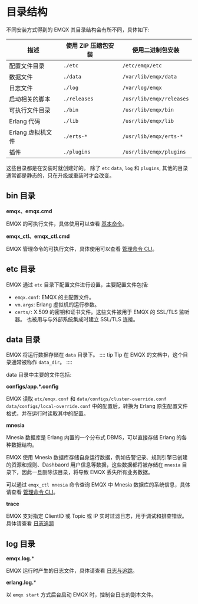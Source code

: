 # 目录结构

不同安装方式得到的 EMQX 其目录结构会有所不同，具体如下:

| 描述                        | 使用 ZIP 压缩包安装      | 使用二进制包安装              |
| --------------------------- | ------------------------ | ----------------------------- |
| 配置文件目录                | `./etc`                  | `/etc/emqx/etc`               |
| 数据文件                    | `./data`                 | `/var/lib/emqx/data`          |
| 日志文件                    | `./log`                  | `/var/log/emqx`               |
| 启动相关的脚本              | `./releases`             | `/usr/lib/emqx/releases`      |
| 可执行文件目录              | `./bin`                  | `/usr/lib/emqx/bin`           |
| Erlang 代码                 | `./lib`                  | `/usr/lib/emqx/lib`           |
| Erlang 虚拟机文件           | `./erts-*`               | `/usr/lib/emqx/erts-*`        |
| 插件                        | `./plugins`              | `/usr/lib/emqx/plugins`       |

这些目录都是在安装时就创建好的。
除了 `etc` `data`, `log` 和 `plugins`, 其他的目录通常都是静态的，只在升级或重装时才会改变。

## bin 目录

**emqx、emqx.cmd**

EMQX 的可执行文件，具体使用可以查看 [基本命令](../admin/cli.md)。

**emqx_ctl、emqx_ctl.cmd**

EMQX 管理命令的可执行文件，具体使用可以查看  [管理命令 CLI](../admin/cli.md)。

## etc 目录

EMQX 通过 `etc` 目录下配置文件进行设置，主要配置文件包括:

* `emqx.conf`: EMQX 的主配置文件。
* `vm.args`: Erlang 虚拟机的运行参数。
* `certs/`: X.509 的密钥和证书文件。这些文件被用于 EMQX 的 SSL/TLS 监听器。
  也被用与与外部系统集成时建立 SSL/TLS 连接。

## data 目录

EMQX 将运行数据存储在 `data` 目录下。
:::: tip Tip
在 EMQX 的文档中，这个目录通常被称作 `data_dir`。
::::

data 目录中主要的文件包括:

**configs/app.*.config**

EMQX 读取 `etc/emqx.conf` 和 `data/configs/cluster-override.conf` `data/configs/local-override.conf` 中的配置后，转换为 Erlang 原生配置文件格式，并在运行时读取其中的配置。


**mnesia**

Mnesia 数据库是 Erlang 内置的一个分布式 DBMS，可以直接存储 Erlang 的各种数据结构。

EMQX 使用 Mnesia 数据库存储自身运行数据，例如告警记录、规则引擎已创建的资源和规则、Dashbaord 用户信息等数据，这些数据都将被存储在 `mnesia` 目录下，因此一旦删除该目录，将导致 EMQX 丢失所有业务数据。

可以通过 `emqx_ctl mnesia` 命令查询 EMQX 中 Mnesia 数据库的系统信息，具体请查看 [管理命令 CLI](../admin/cli.md)。

**trace**

EMQX 支对指定 ClientID 或 Topic 或 IP 实时过滤日志，用于调试和排查错误。具体请查看 [日志追踪](../observability/tracer.md)

## log 目录

**emqx.log.***

EMQX 运行时产生的日志文件，具体请查看 [日志与追踪](../observability/log.md)。

**erlang.log.***

以 `emqx start` 方式后台启动 EMQX 时，控制台日志的副本文件。
